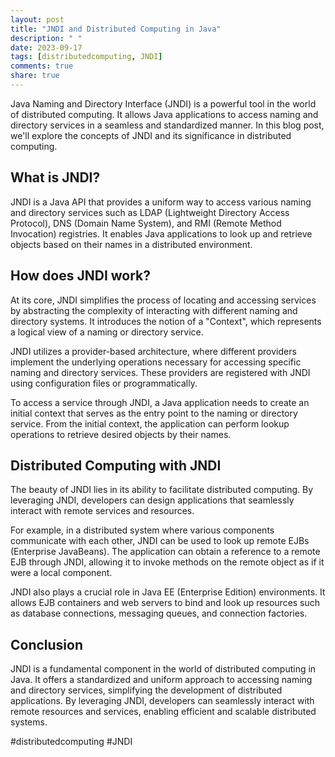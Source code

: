 ```yaml
---
layout: post
title: "JNDI and Distributed Computing in Java"
description: " "
date: 2023-09-17
tags: [distributedcomputing, JNDI]
comments: true
share: true
---
```


Java Naming and Directory Interface (JNDI) is a powerful tool in the world of distributed computing. It allows Java applications to access naming and directory services in a seamless and standardized manner. In this blog post, we'll explore the concepts of JNDI and its significance in distributed computing.

## What is JNDI?

JNDI is a Java API that provides a uniform way to access various naming and directory services such as LDAP (Lightweight Directory Access Protocol), DNS (Domain Name System), and RMI (Remote Method Invocation) registries. It enables Java applications to look up and retrieve objects based on their names in a distributed environment.

## How does JNDI work?

At its core, JNDI simplifies the process of locating and accessing services by abstracting the complexity of interacting with different naming and directory systems. It introduces the notion of a "Context", which represents a logical view of a naming or directory service.

JNDI utilizes a provider-based architecture, where different providers implement the underlying operations necessary for accessing specific naming and directory services. These providers are registered with JNDI using configuration files or programmatically.

To access a service through JNDI, a Java application needs to create an initial context that serves as the entry point to the naming or directory service. From the initial context, the application can perform lookup operations to retrieve desired objects by their names.

## Distributed Computing with JNDI

The beauty of JNDI lies in its ability to facilitate distributed computing. By leveraging JNDI, developers can design applications that seamlessly interact with remote services and resources.

For example, in a distributed system where various components communicate with each other, JNDI can be used to look up remote EJBs (Enterprise JavaBeans). The application can obtain a reference to a remote EJB through JNDI, allowing it to invoke methods on the remote object as if it were a local component.

JNDI also plays a crucial role in Java EE (Enterprise Edition) environments. It allows EJB containers and web servers to bind and look up resources such as database connections, messaging queues, and connection factories.

## Conclusion

JNDI is a fundamental component in the world of distributed computing in Java. It offers a standardized and uniform approach to accessing naming and directory services, simplifying the development of distributed applications. By leveraging JNDI, developers can seamlessly interact with remote resources and services, enabling efficient and scalable distributed systems.

#distributedcomputing #JNDI